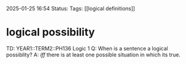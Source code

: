 2025-01-25 16:54
Status: 
Tags: [[logical definitions]]
# logical possibility

TD: YEAR1::TERM2::PH136 Logic 1
Q: When is a sentence a logical possiblity?
A: _iff_ there is at least one possible situation in which its true.
<!--ID: 1737824208033-->
